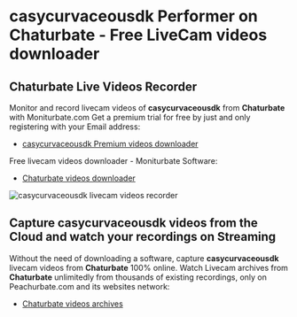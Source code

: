 # casycurvaceousdk Performer on Chaturbate - Free LiveCam videos downloader

## Chaturbate Live Videos Recorder

Monitor and record livecam videos of **casycurvaceousdk** from **Chaturbate** with Moniturbate.com
Get a premium trial for free by just and only registering with your Email address:
* [casycurvaceousdk Premium videos downloader](https://moniturbate.com/request-demo-licence-key.html)

Free livecam videos downloader - Moniturbate Software:
* [Chaturbate videos downloader](https://moniturbate.com/moniturbate-download-software.html)

![casycurvaceousdk livecam videos recorder](https://peachurnet.com/templates/moniturbate-software.png)


## Capture casycurvaceousdk videos from the Cloud and watch your recordings on Streaming

Without the need of downloading a software, capture **casycurvaceousdk** livecam videos from **Chaturbate** 100% online.
Watch Livecam archives from **Chaturbate** unlimitedly from thousands of existing recordings, only on Peachurbate.com and its websites network:
* [Chaturbate videos archives](https://peachurnet.com/)